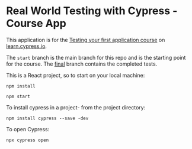 # Real World Testing with Cypress - Course App

This application is for the [Testing your first application course](https://learn.cypress.io/testing-your-first-application) on [learn.cypress.io](https://learn.cypress.io/).

The `start` branch is the main branch for this repo and is the starting point for the course. The [final](https://github.com/cypress-io/cypress-realworld-testing-course-app/tree/final) branch contains the completed tests.

This is a React project, so to start on your local machine:

`npm install`

`npm start`

To install cypress in a project- from the project directory:

`npm install cypress --save -dev`

To open Cypress:

`npx cypress open`
